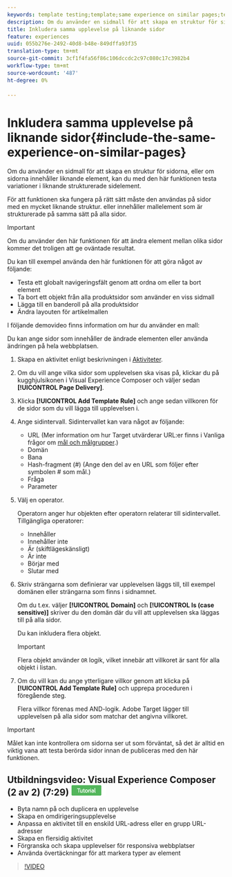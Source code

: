 ```yaml
---
keywords: template testing;template;same experience on similar pages;template test
description: Om du använder en sidmall för att skapa en struktur för sidorna, eller om sidorna innehåller liknande element, kan du med den här funktionen testa variationer i liknande strukturerade sidelement.
title: Inkludera samma upplevelse på liknande sidor
feature: experiences
uuid: 055b276e-2492-40d8-b48e-849dffa93f35
translation-type: tm+mt
source-git-commit: 3cf1f4fa56f86c106dccdc2c97c080c17c3982b4
workflow-type: tm+mt
source-wordcount: '487'
ht-degree: 0%

---
```



# Inkludera samma upplevelse på liknande sidor{#include-the-same-experience-on-similar-pages}

Om du använder en sidmall för att skapa en struktur för sidorna, eller om sidorna innehåller liknande element, kan du med den här funktionen testa variationer i liknande strukturerade sidelement.

För att funktionen ska fungera på rätt sätt måste den användas på sidor med en mycket liknande struktur. eller innehåller mallelement som är strukturerade på samma sätt på alla sidor.

>[!IMPORTANT]
>
>Om du använder den här funktionen för att ändra element mellan olika sidor kommer det troligen att ge oväntade resultat.

Du kan till exempel använda den här funktionen för att göra något av följande:

* Testa ett globalt navigeringsfält genom att ordna om eller ta bort element
* Ta bort ett objekt från alla produktsidor som använder en viss sidmall
* Lägga till en banderoll på alla produktsidor
* Ändra layouten för artikelmallen

I följande demovideo finns information om hur du använder en mall:

Du kan ange sidor som innehåller de ändrade elementen eller använda ändringen på hela webbplatsen.

1. Skapa en aktivitet enligt beskrivningen i [Aktiviteter](../../c-activities/activities.md#concept_D317A95A1AB54674BA7AB65C7985BA03).
1. Om du vill ange vilka sidor som upplevelsen ska visas på, klickar du på kugghjulsikonen i Visual Experience Composer och väljer sedan **[!UICONTROL Page Delivery]**.
1. Klicka **[!UICONTROL Add Template Rule]** och ange sedan villkoren för de sidor som du vill lägga till upplevelsen i.

1. Ange sidintervall. Sidintervallet kan vara något av följande:

   * URL (Mer information om hur Target utvärderar URL:er finns i Vanliga frågor om [mål och målgrupper](/help/c-target/c-troubleshooting-targets-and-audiences/troubleshooting-targets-and-audiences.md).)
   * Domän
   * Bana
   * Hash-fragment (#) (Ange den del av en URL som följer efter symbolen # som mål.)
   * Fråga
   * Parameter

1. Välj en operator.

   Operatorn anger hur objekten efter operatorn relaterar till sidintervallet. Tillgängliga operatorer:

   * Innehåller
   * Innehåller inte
   * Är (skiftlägeskänsligt)
   * Är inte
   * Börjar med
   * Slutar med

1. Skriv strängarna som definierar var upplevelsen läggs till, till exempel domänen eller strängarna som finns i sidnamnet.

   Om du t.ex. väljer **[!UICONTROL Domain]** och **[!UICONTROL Is (case sensitive)]** skriver du den domän där du vill att upplevelsen ska läggas till på alla sidor.

   Du kan inkludera flera objekt.

   >[!IMPORTANT]
   >
   >Flera objekt använder `OR` logik, vilket innebär att villkoret är sant för alla objekt i listan.

1. Om du vill kan du ange ytterligare villkor genom att klicka på **[!UICONTROL Add Template Rule]** och upprepa proceduren i föregående steg.

   Flera villkor förenas med AND-logik. Adobe Target lägger till upplevelsen på alla sidor som matchar det angivna villkoret.

>[!IMPORTANT]
>
> Målet kan inte kontrollera om sidorna ser ut som förväntat, så det är alltid en viktig vana att testa berörda sidor innan de publiceras med den här funktionen.

## Utbildningsvideo: Visual Experience Composer (2 av 2) (7:29) ![Självstudiemärke](/help/assets/tutorial.png)

* Byta namn på och duplicera en upplevelse
* Skapa en omdirigeringsupplevelse
* Anpassa en aktivitet till en enskild URL-adress eller en grupp URL-adresser
* Skapa en flersidig aktivitet
* Förgranska och skapa upplevelser för responsiva webbplatser
* Använda övertäckningar för att markera typer av element

>[!VIDEO](https://video.tv.adobe.com/v/17401)